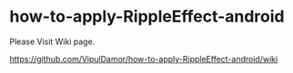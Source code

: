 # how-to-apply-RippleEffect-android

Please Visit  Wiki page.

https://github.com/VipulDamor/how-to-apply-RippleEffect-android/wiki
